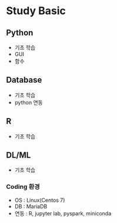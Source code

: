 # Study Basic
## Python
 - 기초 학습
 - GUI
 - 함수
## Database
 - 기초 학습
 - python 연동
## R
 - 기초 학습
## DL/ML
 - 기초 학습

### Coding 환경
+ OS : Linux(Centos 7)
+ DB : MariaDB
+ 연동 : R, jupyter lab, pyspark, miniconda

